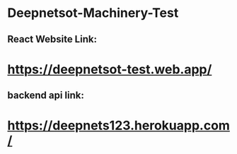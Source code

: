 # Deepnetsot-Machinery-Test

## React Website Link:
# https://deepnetsot-test.web.app/

## backend api link:
# https://deepnets123.herokuapp.com/
